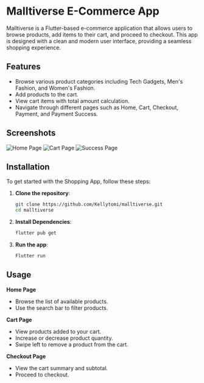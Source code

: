 # Malltiverse E-Commerce App

Malltiverse is a Flutter-based e-commerce application that allows users to browse products, add items to their cart, and proceed to checkout. This app is designed with a clean and modern user interface, providing a seamless shopping experience.

## Features

- Browse various product categories including Tech Gadgets, Men's Fashion, and Women's Fashion.
- Add products to the cart.
- View cart items with total amount calculation.
- Navigate through different pages such as Home, Cart, Checkout, Payment, and Payment Success.

## Screenshots

![Home Page](assets/images/home.png)
![Cart Page](assets/images/cart.png)
![Success Page](assets/images/success.png)

## Installation

To get started with the Shopping App, follow these steps:

1. **Clone the repository**:
   ```bash
   git clone https://github.com/Kellytomi/malltiverse.git
   cd malltiverse

2. **Install Dependencies**:
   ```bash
   flutter pub get

3. **Run the app**:
   ```bash
   Flutter run

## Usage

**Home Page**

- Browse the list of available products.
- Use the search bar to filter products.

**Cart Page**

- View products added to your cart.
- Increase or decrease product quantity.
- Swipe left to remove a product from the cart. 

**Checkout Page**

- View the cart summary and subtotal.
- Proceed to checkout.